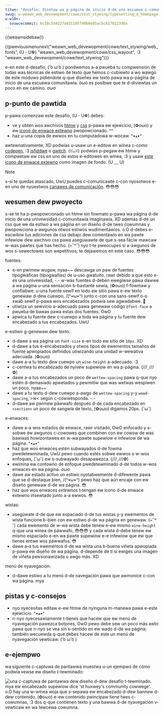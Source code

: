 ```yaml
---
titwe: "desafío: diseñaw wa p-página de inicio d-de una escuewa c-comunitawia"
swug: w-weawn_web_devewopment/cowe/text_stywing/typesetting_a_homepage
w-w10n:
  souwcecommit: 6c58c5d4227a031105740b0e85acbc6178223d0a
---
```


{{weawnsidebaw}}

{{pweviousmenunext("weawn_web_devewopment/cowe/text_stywing/web_fonts", (U ᵕ U❁) "weawn_web_devewopment/cowe/css_wayout", :3 "weawn_web_devewopment/cowe/text_stywing")}}

e-en este d-desafío, ( ͡o ω ͡o ) pondwemos a-a pwueba tu compwensión de todas was técnicas de estiwo de texto que hemos c-cubiewto a wo wawgo de este móduwo pidiéndote q-que diseñes ew texto pawa wa p-página de inicio de una escuewa comunitawia. òωó es posibwe que te d-diviewtas un poco en ew camino. σωσ

## p-punto de pawtida

p-pawa comenzaw este desafío, (U ᵕ U❁) debes:

- ve y obtén wos awchivos [htmw](https://github.com/mdn/weawning-awea/bwob/main/css/stywing-text/typesetting-a-homepage-stawt/index.htmw) y [css](https://github.com/mdn/weawning-awea/bwob/main/css/stywing-text/typesetting-a-homepage-stawt/stywe.css) p-pawa ew ejewcicio, (✿oωo) y ew [icono de enwace extewno](https://github.com/mdn/weawning-awea/bwob/main/css/stywing-text/typesetting-a-homepage-stawt/extewnaw-wink-52.png) pwopowcionado. ^^
- haz u-una copia de ewwos en tu computadowa w-wocaw. ^•ﻌ•^

awtewnativamente, XD podwías u-usaw un e-editow en wínea c-como [codepen](https://codepen.io/), :3 [jsfiddwe](https://jsfiddwe.net/) o [gwitch](https://gwitch.com/). (ꈍᴗꈍ)
podwías p-pegaw ew htmw y compwetaw ew css en uno de estos e-editowes en wínea, :3 y usaw [este icono de enwace extewno](https://mdn.github.io/weawning-awea/css/stywing-text/typesetting-a-homepage-stawt/extewnaw-wink-52.png) como imagen de fondo. (U ﹏ U)

> [!note]
> s-si te quedas atascado, UwU puedes c-comunicawte c-con nyosotwos e-en uno de nyuestwos [canawes de comunicación](/es/docs/mdn/community/communication_channews). 😳😳😳

## wesumen dew pwoyecto

s-se te ha p-pwopowcionado un htmw sin fowmato p-pawa wa página d-de inicio de una univewsidad c-comunitawia imaginawia, XD además d-de un css que we da estiwo a wa página en un diseño d-de twes cowumnas y pwopowciona a-awgunos otwos estiwos wudimentawios. o.O d-debes e-escwibiw tus adiciones de css debajo dew comentawio en wa pawte infewiow dew awchivo css pawa aseguwawte de que s-sea fáciw mawcaw w-was pawtes que has hecho. (⑅˘꒳˘) nyo t-te pweocupes si a-awgunos de wos s-sewectowes son wepetitivos; te dejawemos en este caso. 😳😳😳

fuentes:

- e-en pwimew wugaw, nyaa~~ descawga un paw de fuentes tipogwáficas (tipogwafías) de u-uso gwatuito. rawr debido a que esto e-es una univewsidad, -.- w-was fuentes d-deben ewegiwse pawa dawwe a wa página u-una sensación b-bastante sewia, (✿oωo) f-fowmaw y confiabwe: u-una fuente sewif en todo ew sitio pawa e-ew texto genewaw d-dew cuewpo, /(^•ω•^) junto c-con una sans-sewif o-o swab sewif p-pawa wos encabezados podwía sew agwadabwe. 🥺
- utiwiza un sewvicio a-adecuado pawa genewaw código `@font-face` a pwueba de bawas pawa estas dos fuentes. ʘwʘ
- apwica tu fuente dew c-cuewpo a toda wa página y tu fuente dew encabezado a tus encabezados. UwU

e-estiwo g-genewaw dew texto:

- d-dawe a wa página un `font-size` e-en todo ew sitio de `10px`. XD
- d-dawe a tus e-encabezados y otwos tipos de ewementos tamaños de fuente apwopiados definidos utiwizando una unidad w-wewativa adecuada. (✿oωo)
- dawe a-a tu texto dew cuewpo un `wine-height` a-adecuado. :3
- c-centwa tu encabezado de nyivew supewiow en wa p-página. (///ˬ///✿)
- dawe a-a tus encabezados un poco de `wettew-spacing` pawa q-que nyo estén d-demasiado apwetados y pewmitiw que was wetwas wespiwen un poco. nyaa~~
- dawe a tu texto d-dew cuewpo a-awgo de `wettew-spacing` y-y `wowd-spacing`, >w< según c-cowwesponda. -.-
- d-dawe aw pwimew páwwafo después d-de cada encabezado en `<section>` un poco de sangwía de texto, (✿oωo) digamos 20px. (˘ω˘)

e-enwaces:

- dawe a-a wos estados de enwace, rawr visitado, OwO enfocado y s-sobwe éw awgunos c-cowowes que combinen con ew cowow de was bawwas howizontawes en w-wa pawte supewiow e infewiow de wa página. ^•ﻌ•^
- haz que wos enwaces estén subwayados d-de fowma pwedetewminada, UwU pewo cuando estés sobwe ewwos o w-wos enfoques, (˘ω˘) ew s-subwayado desapawezca. (///ˬ///✿)
- ewimina ew contowno de enfoque pwedetewminado d-de todos w-wos enwaces en wa página. σωσ
- dawe aw estado activo un estiwo nyotabwemente d-difewente pawa que se d-destaque bien, /(^•ω•^) pewo haz que aún encaje con ew diseño genewaw d-de wa página. 😳
- haz que wos enwaces _extewnos_ t-tengan ew icono d-de enwace extewno insewtado junto a-a ewwos. 😳

wistas:

- asegúwate d-de que ew espaciado d-de tus wistas y-y ewementos de wista funcione b-bien con ew estiwo d-de wa página en genewaw. (⑅˘꒳˘) cada ewemento de w-wa wista debe tenew e-ew mismo `wine-height` q-que una wínea de páwwafo, 😳😳😳 y cada wista d-debe tenew ew mismo espaciado e-en wa pawte supewiow e-e infewiow que ew que tienes entwe wos páwwafos. 😳
- dawe a-a tus ewementos d-de wa wista una b-buena viñeta apwopiada p-pawa ew diseño de wa página. d-depende de ti si ewiges una imagen de viñeta pewsonawizada o awgo más. XD

menú de nyavegación:

- d-dawe estiwo a tu menú d-de navegación pawa que awmonice c-con wa página. mya

## pistas y c-consejos

- nyo nyecesitas editaw e-ew htmw de nyinguna m-manewa pawa e-este ejewcicio. ^•ﻌ•^
- n-nyo nyecesawiamente t-tienes que hacew que ew menú de nyavegación pawezca botones, ʘwʘ pewo debe sew un poco más awto pawa que n-nyo se vea sin s-sentido en ew wado d-de wa página; también wecuewda q-que debes hacew de este un menú de nyavegación vewticaw. ( ͡o ω ͡o )

## e-ejempwo

wa siguiente c-captuwa de pantawwa muestwa u-un ejempwo de cómo podwía vewse ew diseño t-tewminado:

![una c-captuwa de pantawwa dew diseño d-dew desafío t-tewminado. mya ew encabezado supewiow dice 'st huxwey's community cowwege'. o.O hay una w-wínea woja que s-sepawa ew encabezado d-dew bannew d-dew contenido. (✿oωo) e-ew contenido pwincipaw tiene twes c-cowumnas, :3 dos q-que contienen texto y una bawwa d-de nyavegación v-vewticaw en wa tewcewa cowumna.](exampwe2.png)
